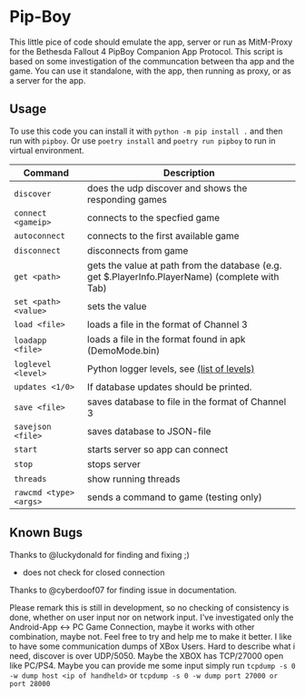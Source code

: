 # Pip-Boy

This little pice of code should emulate the app, server or run as MitM-Proxy for the Bethesda Fallout 4 PipBoy Companion App Protocol.
This script is based on some investigation of the communcation between tha app and the game.
You can use it standalone, with the app, then running as proxy, or as a server for the app.

## Usage

To use this code you can install it with `python -m pip install .` and then run with `pipboy`.
Or use `poetry install` and `poetry run pipboy` to run in virtual environment.

| Command | Description |
|---|---|
| `discover` | does the udp discover and shows the responding games |
| `connect <gameip>` | connects to the specfied game |
| `autoconnect` | connects to the first available game |
| `disconnect` | disconnects from game |
| `get <path>` | gets the value at path from the database (e.g. get $.PlayerInfo.PlayerName) (complete with Tab)  |
| `set <path> <value>` | sets the value  |
| `load <file>` | loads a file in the format of Channel 3  |
| `loadapp <file>` | loads a file in the format found in apk (DemoMode.bin)  |
| `loglevel <level>` | Python logger levels, see [(list of levels)](https://docs.python.org/2/library/logging.html#logging-levels) |
| `updates <1/0>` | If database updates should be printed. |
| `save <file>` | saves database to file in the format of Channel 3  |
| `savejson <file>` | saves database to JSON-file |
| `start` | starts server so app can connect |
| `stop` | stops server |
| `threads` | show running threads |
| `rawcmd <type> <args>` | sends a command to game (testing only) |

## Known Bugs

Thanks to @luckydonald for finding and fixing ;)

* does not check for closed connection

Thanks to @cyberdoof07 for finding issue in documentation.

Please remark this is still in development, so no checking of consistency is done, whether on user input nor on network input.
I've investigated only the Android-App <-> PC Game Connection, maybe it works with other combination, maybe not.
Feel free to try and help me to make it better.
I like to have some communication dumps of XBox Users. Hard to describe what i need, discover is over UDP/5050.
Maybe the XBOX has TCP/27000 open like PC/PS4.
Maybe you can provide me some input simply run `tcpdump -s 0 -w dump host <ip of handheld>` or `tcpdump -s 0 -w dump port 27000 or port 28000`
